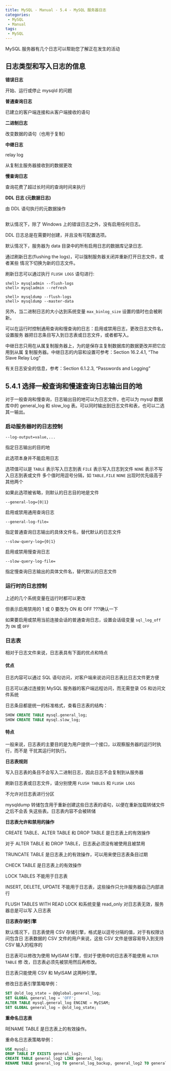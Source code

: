 ```yaml
---
title: MySQL - Manual - 5.4 - MySQL 服务器日志
categories: 
 - MySQL
 - Manual
tags: 
 - MySQL
---
```


MySQL 服务器有几个日志可以帮助您了解正在发生的活动

<!--more-->

## 日志类型和写入日志的信息

**错误日志**

开始、运行或停止 mysqld 的问题

**普通查询日志**

已建立的客户端连接和从客户端接收的语句

**二进制日志**

改变数据的语句（也用于复制）

**中继日志**

relay log

从复制主服务器接收到的数据更改

**慢查询日志**

查询花费了超过长时间的查询时间来执行

**DDL 日志 (元数据日志)**

由 DDL 语句执行的元数据操作

##

默认情况下，除了 Windows 上的错误日志之外，没有启用任何日志。

DDL 日志总是在需要时创建，并且没有可配置选项。

默认情况下，服务器为 data 目录中的所有启用日志的数据库记录日志.

通过刷新日志(flushing the logs)，可以强制服务器关闭并重新打开日志文件，或者某些
情况下切换为新的日志文件。

刷新日志可以通过执行 `FLUSH LOGS` 语句进行:
```
shell> mysqladmin --flush-logs
shell> mysqladmin --refresh

shell> mysqldump --flush-logs
shell> mysqldump --master-data
```
另外，当二进制日志的大小达到系统变量 `max_binlog_size` 设置的值时也会被刷新。

可以在运行时控制通用查询和慢查询的日志：启用或禁用日志，更改日志文件名，设置服务
器把日志条目写入到日志表或日志文件，或者都写入。

中继日志只用在从属复制服务器上，为的是保存主复制数据库的数据更改并把它应用到从属
复制服务器。中继日志的内容和设置可参考：Section 16.2.4.1, “The Slave Relay Log”

有关日志安全的信息，参考：Section 6.1.2.3, “Passwords and Logging”

## 5.4.1 选择一般查询和慢速查询日志输出目的地

对于一般查询和慢查询，日志输出目的地可以为日志文件，也可以为 mysql 数据库中的
general_log 和 slow_log 表。可以同时输出到日志文件和表，也可以二选其一输出。

### 启动服务器时的日志控制

`--log-output=value,...`

指定日志输出的目的地

此选项本身并不能启用日志

选项值可以是 `TABLE`    表示写入日志到表
             `FILE`     表示写入日志到文件
             `NONE`     表示不写入日志到表或文件
             多个值时用逗号分隔，如 `TABLE,FILE`
             `NONE` 出现时优先级高于其他两个

如果此选项被省略，则默认的日志目的地是文件

`--general-log={0|1}`

启用或禁用通用查询日志

`--general-log-file=`

指定普通查询日志输出的具体文件名，替代默认的日志文件

`--slow-query-log={0|1}`

启用或禁用慢查询日志

`--slow-query-log-file=`

指定慢查询日志输出的具体文件名，替代默认的日志文件

### 运行时的日志控制

上述的几个系统变量在运行时都可以更改

但表示启用禁用的 1 或 0 要改为 ON 和 OFF ???确认一下

如果要启用或禁用当前连接会话的普通查询日志，设置会话级变量 `sql_log_off` 为 `ON`
或 `OFF`

### 日志表

相对于日志文件来说，日志表具有下面的优点和特点

#### 优点

日志内容可以通过 SQL 语句访问，对客户端来说访问日志表比日志文件更方便

日志可以通过连接到 MySQL 服务器的客户端远程访问，而无需登录 OS 和访问文件系统

日志条目都是统一的标准格式，查看日志表的结构：
```sql
SHOW CREATE TABLE mysql.general_log;
SHOW CREATE TABLE mysql.slow_log;
```

#### 特点

一般来说，日志表的主要目的是为用户提供一个接口，以观察服务器的运行时执行，而不是
干扰其运行时执行。

**日志表规则**

写入日志表的条目不会写入二进制日志，因此日志不会复制到从服务器

刷新日志表或日志文件，请分别使用 `FLUSH TABLES` 和 `FLUSH LOGS`

不允许对日志表进行分区

mysqldump 转储包含用于重新创建这些日志表的语句，以便在重新加载转储文件之后不会丢
失这些表。日志表内容不会被转储

**日志表允许和禁用的操作**

CREATE TABLE、ALTER TABLE 和 DROP TABLE 是日志表上的有效操作

对于 ALTER TABLE 和 DROP TABLE，日志表必须没有被使用且被禁用

TRUNCATE TABLE 是日志表上的有效操作，可以用来使日志表条目过期

CHECK TABLE 是日志表上的有效操作

LOCK TABLES 不能用于日志表

INSERT, DELETE, UPDATE 不能用于日志表，这些操作只允许服务器自己内部进行

FLUSH TABLES WITH READ LOCK 和系统变量 read_only 对日志表无效，服务器总是可以写
入日志表

**日志表存储引擎**

默认情况下，日志表使用 CSV 存储引擎，格式是以逗号分隔的值，对于有权限访问包含日
志表数据的 CSV 文件的用户来说，这些 CSV 文件是很容易导入到支持 CSV 输入的程序的

日志表可以修改为使用 MyISAM 引擎，但对于使用中的日志表不能使用 `ALTER TABLE` 修
改，日志表必须先被禁用然后再修改。

日志表只能使用 CSV 和 MyISAM 这两种引擎。

修改日志表引擎策略举例：
```sql
SET @old_log_state = @@global.general_log;
SET GLOBAL general_log = 'OFF';
ALTER TABLE mysql.general_log ENGINE = MyISAM;
SET GLOBAL general_log = @old_log_state;
```

**重命名日志表**

RENAME TABLE 是日志表上的有效操作。

重命名日志表策略举例：
```sql
USE mysql;
DROP TABLE IF EXISTS general_log2;
CREATE TABLE general_log2 LIKE general_log;
RENAME TABLE general_log TO general_log_backup, general_log2 TO general_log;
```
